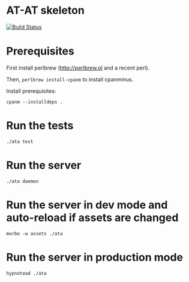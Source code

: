 # AT-AT skeleton

[![Build Status](https://travis-ci.org/dod-ccpo/skel.svg?branch=master)](https://travis-ci.org/dod-ccpo/skel)

# Prerequisites

First install perlbrew (http://perlbrew.pl and a recent perl).

Then, `perlbrew install-cpanm` to install cpanminus.

Install prerequisites:

    cpanm --installdeps .

# Run the tests

    ./ata test

# Run the server

    ./ata daemon

# Run the server in dev mode and auto-reload if assets are changed

    morbo -w assets ./ata

# Run the server in production mode

    hypnotoad ./ata

